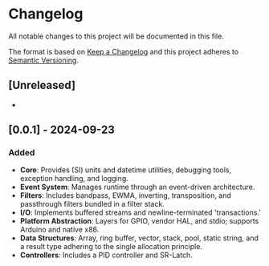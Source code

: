 # Changelog

All notable changes to this project will be documented in this file.

The format is based on [Keep a Changelog](http://keepachangelog.com/en/1.0.0/)
and this project adheres to [Semantic Versioning](http://semver.org/spec/v2.0.0.html).

## [Unreleased]

-

<!--

### Added

### Changed

### Fixed

### Removed

-->

## [0.0.1] - 2024-09-23

### Added

- **Core**: Provides (SI) units and datetime utilities, debugging tools, exception handling, and logging.
- **Event System**: Manages runtime through an event-driven architecture.
- **Filters**: Includes bandpass, EWMA, inverting, transposition, and passthrough filters bundled in a filter stack.
- **I/O**: Implements buffered streams and newline-terminated 'transactions.'
- **Platform Abstraction**: Layers for GPIO, vendor HAL, and stdio; supports Arduino and native x86.
- **Data Structures**: Array, ring buffer, vector, stack, pool, static string, and a result type adhering to the single
  allocation principle.
- **Controllers**: Includes a PID controller and SR-Latch.

